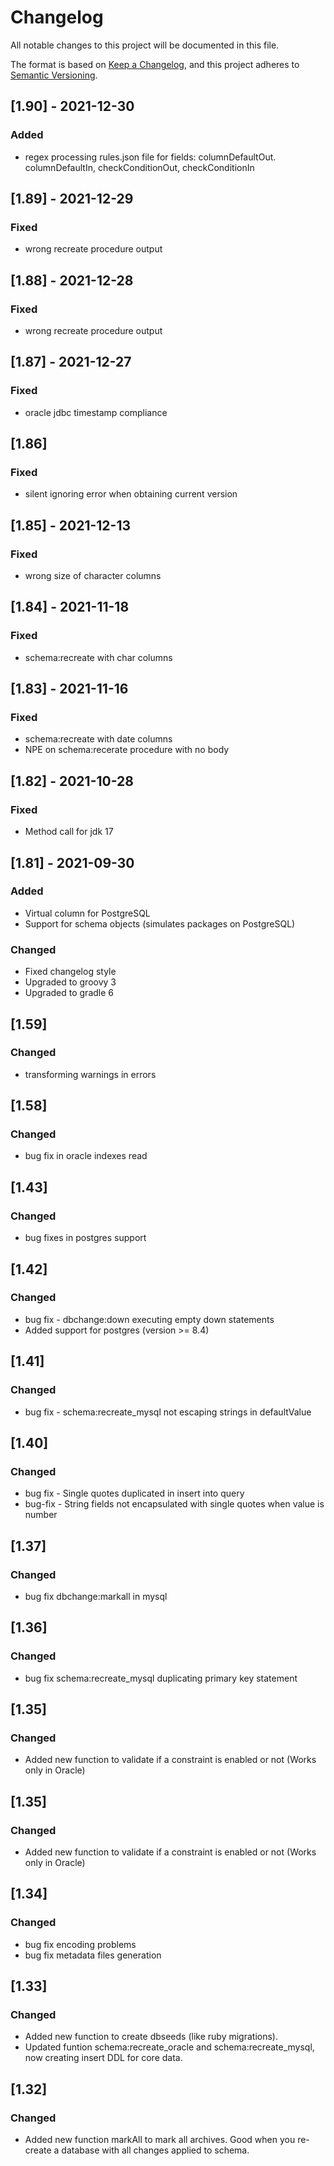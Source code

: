 # Changelog
All notable changes to this project will be documented in this file.

The format is based on [Keep a Changelog](https://keepachangelog.com/en/1.0.0/),
and this project adheres to [Semantic Versioning](https://semver.org/spec/v2.0.0.html).

## [1.90] - 2021-12-30
### Added
- regex processing rules.json file for fields: columnDefaultOut. columnDefaultIn, checkConditionOut, checkConditionIn

## [1.89] - 2021-12-29
### Fixed
- wrong recreate procedure output

## [1.88] - 2021-12-28
### Fixed
- wrong recreate procedure output

## [1.87] - 2021-12-27
### Fixed
- oracle jdbc timestamp compliance

## [1.86]
### Fixed
- silent ignoring error when obtaining current version

## [1.85] - 2021-12-13
### Fixed
- wrong size of character columns

## [1.84] - 2021-11-18
### Fixed
- schema:recreate with char columns

## [1.83] - 2021-11-16
### Fixed
- schema:recreate with date columns
- NPE on schema:recerate procedure with no body

## [1.82] - 2021-10-28
### Fixed
- Method call for jdk 17

## [1.81] - 2021-09-30
### Added
- Virtual column for PostgreSQL
- Support for schema objects (simulates packages on PostgreSQL)

### Changed
- Fixed changelog style
- Upgraded to groovy 3
- Upgraded to gradle 6

## [1.59]
### Changed
- transforming warnings in errors 

## [1.58]
### Changed
- bug fix in oracle indexes read

## [1.43]
### Changed
- bug fixes in postgres support

## [1.42]
### Changed
- bug fix - dbchange:down executing empty down statements
- Added support for postgres (version >= 8.4)

## [1.41]
### Changed
- bug fix - schema:recreate_mysql not escaping strings in defaultValue

## [1.40]
### Changed
- bug fix - Single quotes duplicated in insert into query
- bug-fix - String fields not encapsulated with single quotes when value is number

## [1.37]
### Changed
- bug fix dbchange:markall in mysql

## [1.36]
### Changed
- bug fix schema:recreate_mysql duplicating primary key statement

## [1.35]
### Changed
- Added new function to validate if a constraint is enabled or not (Works only in Oracle)

## [1.35]
### Changed
- Added new function to validate if a constraint is enabled or not (Works only in Oracle)

## [1.34]
### Changed
- bug fix encoding problems
- bug fix metadata files generation 

## [1.33]
### Changed
- Added new function to create dbseeds (like ruby migrations).
- Updated funtion schema:recreate_oracle and schema:recreate_mysql, now creating insert DDL for core data.

## [1.32]
### Changed
- Added new function markAll to mark all archives. Good when you re-create a database with all changes applied to schema.

